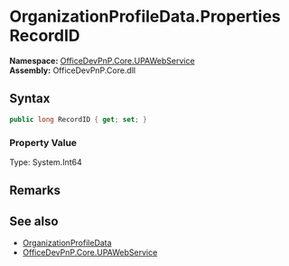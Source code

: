# OrganizationProfileData.Properties RecordID
  

**Namespace:** [OfficeDevPnP.Core.UPAWebService](OfficeDevPnP.Core.UPAWebService.md)  
**Assembly:** OfficeDevPnP.Core.dll  
## Syntax
```C#
public long RecordID { get; set; }
```

### Property Value
Type: System.Int64  

## Remarks 

## See also
- [OrganizationProfileData](OfficeDevPnP.Core.UPAWebService.OrganizationProfileData.md) 
- [OfficeDevPnP.Core.UPAWebService](OfficeDevPnP.Core.UPAWebService.md)
